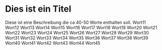 # Dies ist ein Titel

Diese ist eine Beschreibung die ca 40-50 Worte enthalten soll.
Wort11 Wort12  Wort13 Wort14 Wort15 Wort16 Wort17 Wort18 Wort19 Wort20
Wort21 Wort22  Wort23 Wort24 Wort25 Wort26 Wort27 Wort28 Wort29 Wort30
Wort31 Wort32  Wort33 Wort34 Wort35 Wort36 Wort37 Wort38 Wort39 Wort40
Wort41 Wort42  Wort43 Wort44 Wort45

